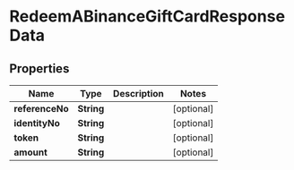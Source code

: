 

# RedeemABinanceGiftCardResponseData


## Properties

| Name | Type | Description | Notes |
|------------ | ------------- | ------------- | -------------|
|**referenceNo** | **String** |  |  [optional] |
|**identityNo** | **String** |  |  [optional] |
|**token** | **String** |  |  [optional] |
|**amount** | **String** |  |  [optional] |



